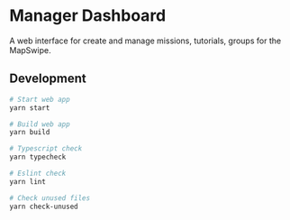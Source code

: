 # Manager Dashboard
A web interface for create and manage
missions, tutorials, groups for the MapSwipe.

## Development

```bash
# Start web app
yarn start

# Build web app
yarn build

# Typescript check
yarn typecheck

# Eslint check
yarn lint

# Check unused files
yarn check-unused

```
